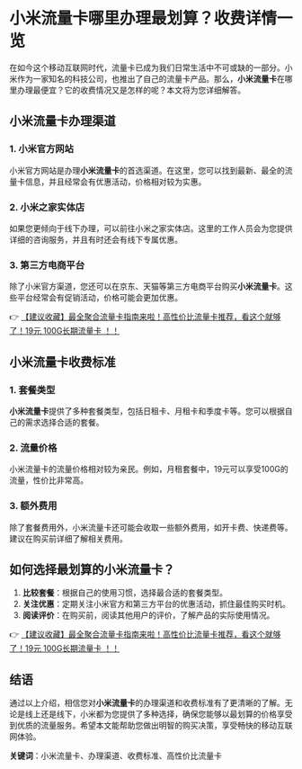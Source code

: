# 小米流量卡哪里办理最划算？收费详情一览

在如今这个移动互联网时代，流量卡已成为我们日常生活中不可或缺的一部分。小米作为一家知名的科技公司，也推出了自己的流量卡产品。那么，**小米流量卡**在哪里办理最便宜？它的收费情况又是怎样的呢？本文将为您详细解答。

## 小米流量卡办理渠道

### 1. 小米官方网站
小米官方网站是办理**小米流量卡**的首选渠道。在这里，您可以找到最新、最全的流量卡信息，并且经常会有优惠活动，价格相对较为实惠。

### 2. 小米之家实体店
如果您更倾向于线下办理，可以前往小米之家实体店。这里的工作人员会为您提供详细的咨询服务，并且有时还会有线下专属优惠。

### 3. 第三方电商平台
除了小米官方渠道，您还可以在京东、天猫等第三方电商平台购买**小米流量卡**。这些平台经常会有促销活动，价格可能会更加优惠。

👉 [【建议收藏】最全聚合流量卡指南来啦！高性价比流量卡推荐，看这个就够了！19元 100G长期流量卡 ！！](https://bit.ly/Liuliangka)

## 小米流量卡收费标准

### 1. 套餐类型
**小米流量卡**提供了多种套餐类型，包括日租卡、月租卡和季度卡等。您可以根据自己的需求选择合适的套餐。

### 2. 流量价格
小米流量卡的流量价格相对较为亲民。例如，月租套餐中，19元可以享受100G的流量，性价比非常高。

### 3. 额外费用
除了套餐费用外，小米流量卡还可能会收取一些额外费用，如开卡费、快递费等。建议在购买前详细了解相关费用。

## 如何选择最划算的小米流量卡？

1. **比较套餐**：根据自己的使用习惯，选择最合适的套餐类型。
2. **关注优惠**：定期关注小米官方和第三方平台的优惠活动，抓住最佳购买时机。
3. **阅读评价**：在购买前，阅读其他用户的评价，了解产品的实际使用情况。

👉 [【建议收藏】最全聚合流量卡指南来啦！高性价比流量卡推荐，看这个就够了！19元 100G长期流量卡 ！！](https://bit.ly/Liuliangka)

## 结语

通过以上介绍，相信您对**小米流量卡**的办理渠道和收费标准有了更清晰的了解。无论是线上还是线下，小米都为您提供了多种选择，确保您能够以最划算的价格享受到优质的流量服务。希望本文能帮助您做出明智的购买决策，享受畅快的移动互联网体验。

**关键词**：小米流量卡、办理渠道、收费标准、高性价比流量卡